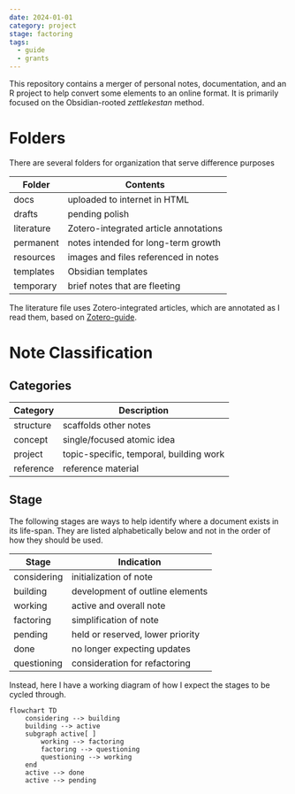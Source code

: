 ```yaml
---
date: 2024-01-01
category: project
stage: factoring
tags:
  - guide
  - grants
---
```


This repository contains a merger of personal notes, documentation, and an R project to help convert some elements to an online format. It is primarily focused on the Obsidian-rooted *zettlekestan* method.

# Folders

There are several folders for organization that serve difference purposes

| Folder | Contents |
| - | --- |
| docs | uploaded to internet in HTML |
| drafts | pending polish |
| literature | Zotero-integrated article annotations |
| permanent | notes intended for long-term growth |
| resources | images and files referenced in notes |
| templates | Obsidian templates |
| temporary | brief notes that are fleeting |

The literature file uses Zotero-integrated articles, which are annotated as I read them, based on [Zotero-guide](permanent/Zotero-guide.md).

# Note Classification

## Categories

| Category | Description |
| - | --- |
| structure | scaffolds other notes |
| concept | single/focused atomic idea |
| project | topic-specific, temporal, building work |
| reference | reference material |

## Stage

The following stages are ways to help identify where a document exists in its life-span. They are listed alphabetically below and not in the order of how they should be used.

| Stage | Indication |
| - | --- |
| considering | initialization of note |
| building | development of outline elements |
| working | active and overall note |
| factoring | simplification of note |
| pending | held or reserved, lower priority |
| done | no longer expecting updates |
| questioning | consideration for refactoring |

Instead, here I have a working diagram of how I expect the stages to be cycled through.

```mermaid
flowchart TD
	considering --> building
	building --> active
	subgraph active[ ]
		working --> factoring
		factoring --> questioning
		questioning --> working
	end
	active --> done
	active --> pending
```